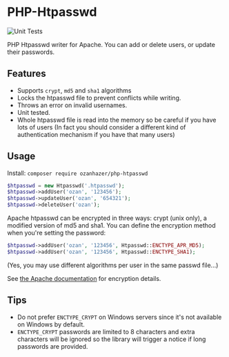 # PHP-Htpasswd

![Unit Tests](https://github.com/ozanhazer/PHP-Htpasswd/actions/workflows/php.yml/badge.svg)

PHP Htpasswd writer for Apache. You can add or delete users, or update their passwords.

## Features

 * Supports `crypt`, `md5` and `sha1` algorithms
 * Locks the htpasswd file to prevent conflicts while writing.
 * Throws an error on invalid usernames.
 * Unit tested.
 * Whole htpasswd file is read into the memory so be careful if you have lots of users
(In fact you should consider a different kind of authentication mechanism if you
have that many users)

## Usage

Install: `composer require ozanhazer/php-htpasswd`

```php
$htpasswd = new Htpasswd('.htpasswd');
$htpasswd->addUser('ozan', '123456');
$htpasswd->updateUser('ozan', '654321');
$htpasswd->deleteUser('ozan');
```

Apache htpasswd can be encrypted in three ways: crypt (unix only), a modified version of md5 and sha1.
You can define the encryption method when you're setting the password:
```php
$htpasswd->addUser('ozan', '123456', Htpasswd::ENCTYPE_APR_MD5);
$htpasswd->addUser('ozan', '123456', Htpasswd::ENCTYPE_SHA1);
```

(Yes, you may use different algorithms per user in the same passwd file...)

See [the Apache documentation](https://httpd.apache.org/docs/2.2/misc/password_encryptions.html) for encryption details. 

## Tips

* Do not prefer `ENCTYPE_CRYPT` on Windows servers since it's not available on Windows by default.
* `ENCTYPE_CRYPT` passwords are limited to 8 characters and extra characters will be ignored so the library will trigger 
  a notice if long passwords are provided.
